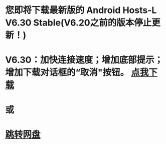 您即将下载最新版的 Android Hosts-L V6.30 Stable(V6.20之前的版本停止更新！)
===============
V6.30：加快连接速度；增加底部提示；增加下载对话框的“取消"按钮。
[点我下载](https://github.com/lack006/Android-Hosts-L/raw/master/apk/Android_Hosts-L.apk)
===============
或
===============
[跳转网盘](http://t.cn/Rv7Rr1c)
===============

